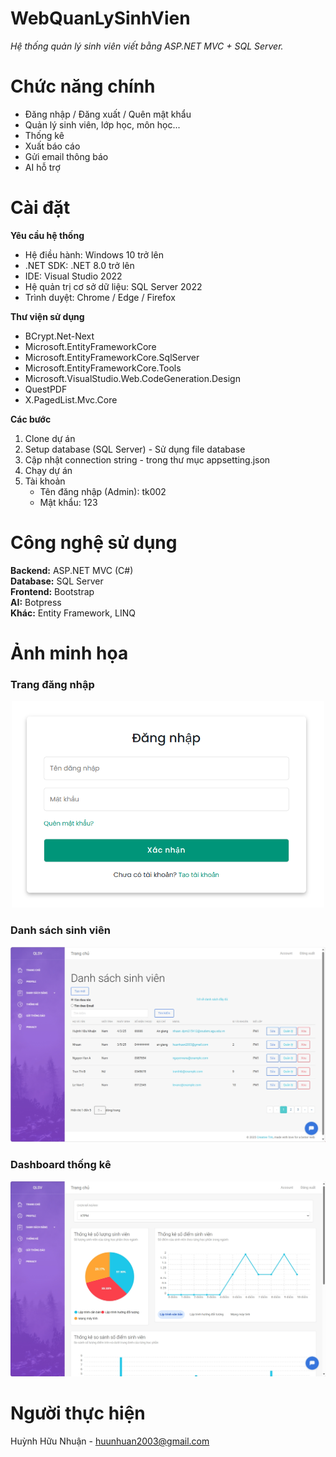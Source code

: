 # WebQuanLySinhVien 
*Hệ thống quản lý sinh viên viết bằng ASP.NET MVC + SQL Server.*
# Chức năng chính

-  Đăng nhập / Đăng xuất / Quên mật khẩu
-  Quản lý sinh viên, lớp học, môn học...
-  Thống kê
-  Xuất báo cáo
-  Gửi email thông báo
-  AI hỗ trợ

# Cài đặt
**Yêu cầu hệ thống**
- Hệ điều hành: Windows 10 trở lên
- .NET SDK: .NET 8.0 trở lên
- IDE: Visual Studio 2022
- Hệ quản trị cơ sở dữ liệu: SQL Server 2022 
- Trình duyệt: Chrome / Edge / Firefox
  
**Thư viện sử dụng**
- BCrypt.Net-Next                                       
- Microsoft.EntityFrameworkCore             
- Microsoft.EntityFrameworkCore.SqlServer
- Microsoft.EntityFrameworkCore.Tools 
- Microsoft.VisualStudio.Web.CodeGeneration.Design
- QuestPDF
- X.PagedList.Mvc.Core

**Các bước**
1. Clone dự án
2. Setup database (SQL Server) - Sử dụng file database
3. Cập nhật connection string - trong thư mục appsetting.json
4. Chạy dự án
5. Tài khoản
   - Tên đăng nhập (Admin): tk002
   - Mật khẩu: 123

# Công nghệ sử dụng
**Backend:** ASP.NET MVC (C#)  
**Database:** SQL Server  
**Frontend:** Bootstrap  
**AI:** Botpress  
**Khác:** Entity Framework, LINQ

#  Ảnh minh họa

###  Trang đăng nhập
<p align="center">
  <img src="docs/DangNhap.png" alt="Login Page" width="500"/>
</p>

###  Danh sách sinh viên
<p align="center">
  <img src="docs/DS_SinhVien.png" alt="Student List" width="600"/>
</p>

###  Dashboard thống kê
<p align="center">
  <img src="docs/ThongKe.png" alt="Dashboard" width="600"/>
</p>

# Người thực hiện
Huỳnh Hữu Nhuận - huunhuan2003@gmail.com
